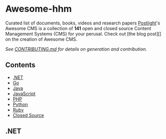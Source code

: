 # Awesome-hhm
Curated list of documents, books, videos and research papers
[Postlight](https://postlight.com)'s Awesome CMS is a collection of **141** open and closed source Content Management
Systems (CMS) for your perusal. Check out [the blog post][] on the creation of
Awesome CMS.

_See [CONTRIBUTING.md](/CONTRIBUTING.md) for details on generation and contribution._

## Contents

- [.NET](#net)
- [Go](#go)
- [Java](#java)
- [JavaScript](#javascript)
- [PHP](#php)
- [Python](#python)
- [Ruby](#ruby)
- [Closed Source](#closed-source)

## .NET
